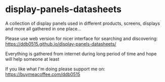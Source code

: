 # display-panels-datasheets
A collection of display panels used in different products, screens, displays and more all gathered in one place...

Please use web version for nicer interface for searching and discovering: https://ddb0515.github.io/display-panels-datasheets/

Everything is gathered from internet during long period of time and hope will help someone at least

If you like what I'm doing please support me on: https://buymeacoffee.com/ddb0515
